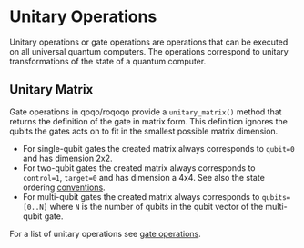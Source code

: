 # Unitary Operations

Unitary operations or gate operations are operations that can be executed on all universal quantum computers. The operations correspond to unitary transformations of the state of a quantum computer.

## Unitary Matrix

Gate operations in qoqo/roqoqo provide a `unitary_matrix()` method that returns the definition of the gate in matrix form. This definition ignores the qubits the gates acts on to fit in the smallest possible matrix dimension.

* For single-qubit gates the created matrix always corresponds to `qubit=0` and has dimension 2x2.
* For two-qubit gates the created matrix always corresponds to `control=1`, `target=0` and has dimension a 4x4. See also the state ordering [conventions](../conventions.md).
* For multi-qubit gates the created matrix always corresponds to `qubits=[0..N]` where `N` is the number of qubits in the qubit vector of the multi-qubit gate.

For a list of unitary operations see [gate operations](../gate_operations/intro.md).
